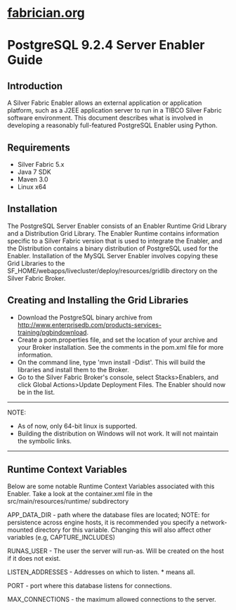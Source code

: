 [fabrician.org](http://fabrician.org/)
==========================================================================
PostgreSQL 9.2.4 Server Enabler Guide
==========================================================================
Introduction
--------------------------------------
A Silver Fabric Enabler allows an external application or application platform, 
such as a J2EE application server to run in a TIBCO Silver Fabric software 
environment.  This document describes what is involved in developing a reasonably 
full-featured PostgreSQL Enabler using Python.

Requirements
------------
* Silver Fabric 5.x 
* Java 7 SDK
* Maven 3.0
* Linux x64

Installation
--------------------------------------
The PostgreSQL Server Enabler consists of an Enabler Runtime Grid Library and a Distribution 
Grid Library. The Enabler Runtime contains information specific to a Silver Fabric 
version that is used to integrate the Enabler, and the Distribution contains a binary 
distribution of PostgreSQL used for the Enabler. Installation of the MySQL Server 
Enabler involves copying these Grid Libraries to the 
SF_HOME/webapps/livecluster/deploy/resources/gridlib directory on the Silver Fabric Broker. 


Creating and Installing the Grid Libraries
------------------------------------------
* Download the PostgreSQL binary archive from http://www.enterprisedb.com/products-services-training/pgbindownload.
* Create a pom.properties file, and set the location of your archive and your Broker installation. See the comments in the pom.xml file for more information.
* On the command line, type 'mvn install -Ddist'. This will build the libraries and install them to the Broker.
* Go to the Silver Fabric Broker's console, select Stacks>Enablers, and click Global Actions>Update Deployment Files. The Enabler should now be in the list.
       
*****************************************************************************
NOTE: 
* As of now, only 64-bit linux is supported. 
* Building the distribution on Windows will not work.  It will not maintain the symbolic links.
******************************************************************************


Runtime Context Variables
--------------------------------------
Below are some notable Runtime Context Variables associated with this Enabler.
Take a look at the container.xml file in the src/main/resources/runtime/ subdirectory

 APP_DATA_DIR - path where the database files are located; 
  			NOTE: for persistence across engine hosts, it is recommended you
                 specify a network-mounted directory for this variable.
                 Changing this will also affect other variables (e.g, CAPTURE_INCLUDES)              

 RUNAS_USER - The user the server will run-as. Will be created on the host if it does not exist.
 
 LISTEN_ADDRESSES - Addresses on which to listen. * means all.
 
 PORT - port where this database listens for connections.

 MAX_CONNECTIONS - the maximum allowed connections to the server.

 
